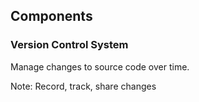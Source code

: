 ## Components

### Version Control System

Manage changes to source code over time.

Note:
Record, track, share changes
